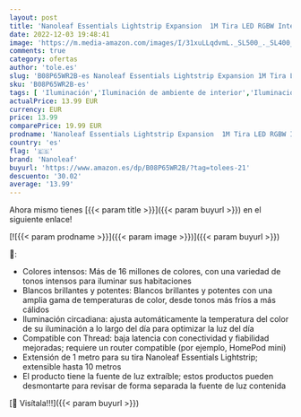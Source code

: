 ```yaml
---
layout: post
title: 'Nanoleaf Essentials Lightstrip Expansion  1M Tira LED RGBW Inteligente Adicional - Luces Led 16M Colores Thread y Bluetooth  Compatible con Google Home Apple  para Decoración Habitación y Gaming'
date: 2022-12-03 19:48:41
image: 'https://m.media-amazon.com/images/I/31xuLLqdvmL._SL500_._SL400_.jpg'
comments: true
category: ofertas
author: 'tole.es'
slug: 'B08P65WR2B-es Nanoleaf Essentials Lightstrip Expansion 1M Tira LED RGBW...'
sku: 'B08P65WR2B-es'
tags: [ 'Iluminación','Iluminación de ambiente de interior','Iluminación de interior','Iluminación decorativa y para usos específicos de interior','apple','nanoleaf','🇪🇸', ]
actualPrice: 13.99 EUR
currency: EUR
price: 13.99
comparePrice: 19.99 EUR
prodname: 'Nanoleaf Essentials Lightstrip Expansion  1M Tira LED RGBW Inteligente Adicional - Luces Led 16M Colores Thread y Bluetooth  Compatible con Google Home Apple  para Decoración Habitación y Gaming'
country: 'es'
flag: '🇪🇸'
brand: 'Nanoleaf'
buyurl: 'https://www.amazon.es/dp/B08P65WR2B/?tag=tolees-21'
descuento: '30.02'
average: '13.99'
---
```


Ahora mismo tienes [{{< param title >}}]({{< param buyurl >}}) en el siguiente enlace!

[![{{< param prodname >}}]({{< param image >}})]({{< param buyurl >}})

🔎:

- Colores intensos: Más de 16 millones de colores, con una variedad de tonos intensos para iluminar sus habitaciones
- Blancos brillantes y potentes: Blancos brillantes y potentes con una amplia gama de temperaturas de color, desde tonos más fríos a más cálidos
- Iluminación circadiana: ajusta automáticamente la temperatura del color de su iluminación a lo largo del día para optimizar la luz del día
- Compatible con Thread: baja latencia con conectividad y fiabilidad mejoradas; requiere un router compatible (por ejemplo, HomePod mini)
- Extensión de 1 metro para su tira Nanoleaf Essentials Lightstrip; extensible hasta 10 metros
- El producto tiene la fuente de luz extraíble; estos productos pueden desmontarte para revisar de forma separada la fuente de luz contenida

[🛒 Visítala!!!]({{< param buyurl >}})
